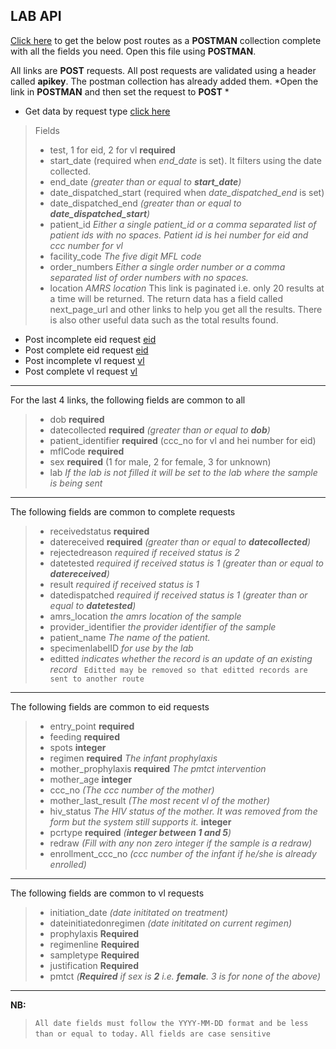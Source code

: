 ## LAB API

[Click here](http://lab.test.nascop.org/download_api) to get the below post routes as a **POSTMAN** collection complete with all the fields you need. Open this file using **POSTMAN**.


All links are **POST** requests. All post requests are validated using a header called **apikey**. The postman collection has already added them.
*Open the link in **POSTMAN** and then set the request to **POST** *
- Get data by request type [click here](http://lab.test.nascop.org/api/function)
>Fields
> - test, 1 for eid, 2 for vl **required**
> - start_date (required when *end_date* is set). It filters using the date collected.
> - end_date *(greater than or equal to **start_date**)*
> - date_dispatched_start (required when *date_dispatched_end* is set)
> - date_dispatched_end  *(greater than or equal to **date_dispatched_start**)*
> - patient_id *Either a single patient_id or a comma separated list of patient ids with no spaces. Patient id is hei number for eid and ccc number for vl*
> - facility_code *The five digit MFL code*
> - order_numbers *Either a single order number or a comma separated list of order numbers with no spaces.*
> - location *AMRS location*
> This link is paginated i.e. only 20 results at a time will be returned. The return data has a field called next_page_url and other links to help you get all the results. There is also other useful data such as the total results found.

- Post incomplete eid request [eid](http://lab.test.nascop.org/api/eid)
- Post complete eid request [eid](http://lab.test.nascop.org/api/eid_complete)
- Post incomplete vl request [vl](http://lab.test.nascop.org/api/vl)
- Post complete vl request [vl](http://lab.test.nascop.org/api/vl_complete)

---
For the last 4 links, the following fields are common to all
> - dob **required**
> - datecollected  **required**  *(greater than or equal to **dob**)*
> - patient_identifier  **required** (ccc_no for vl and hei number for eid)
> - mflCode  **required**
> - sex  **required** (1 for male, 2 for female, 3 for unknown)
> - lab *If the lab is not filled it will be set to the lab where the sample is being sent*

---
The following fields are common to complete requests 
>- receivedstatus **required**
>- datereceived **required**  *(greater than or equal to **datecollected**)*
>- rejectedreason *required if received status is 2*
>- datetested *required if received status is 1*  *(greater than or equal to **datereceived**)*
>- result *required if received status is 1*
>- datedispatched *required if received status is 1*  *(greater than or equal to **datetested**)*
>- amrs_location *the amrs location of the sample*
>- provider_identifier *the provider identifier of the sample*
>- patient_name *The name of the patient.*
>- specimenlabelID *for use by the lab*
>- editted *indicates whether the record is an update of an existing record*
` Editted may be removed so that editted records are sent to another route`

---
The following fields are common to eid requests
> - entry_point **required**
> - feeding **required**
> - spots **integer**
> - regimen **required** *The infant prophylaxis*
> - mother_prophylaxis **required** *The pmtct intervention*
> - mother_age **integer**
> - ccc_no *(The ccc number of the mother)*
> - mother_last_result *(The most recent vl of the mother)*
> - hiv_status *The HIV status of the mother. It was removed from the form but the system still supports it.* **integer**
> - pcrtype  **required**  *(**integer between 1 and 5**)*
> - redraw *(Fill with any non zero integer if the sample is a redraw)*
> - enrollment_ccc_no *(ccc number of the infant if he/she is already enrolled)*

---
The following fields are common to vl requests
> - initiation_date *(date inititated on treatment)*
> - dateinitiatedonregimen *(date inititated on current regimen)*
> - prophylaxis **Required**
> - regimenline **Required**
> - sampletype **Required**
> - justification **Required**
> - pmtct *(**Required** if sex is **2** i.e. **female**. 3 is for none of the above)*


---
**NB:**
> `All date fields must follow the YYYY-MM-DD format and be less than or equal to today.`
> `All fields are case sensitive`



